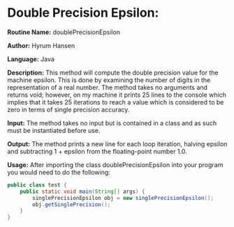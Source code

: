 # Double Precision Epsilon:

**Routine Name:** doublePrecisionEpsilon

**Author:** Hyrum Hansen

**Language:** Java

**Description:** This method will compute the double precision value for the machine epsilon. This is done by examining the number of digits in the representation of a real number. The method takes no arguments and returns void; however, on my machine it prints 25 lines to the console which implies that it takes 25 iterations to reach a value which is considered to be zero in terms of single precision accuracy.

**Input:** The method takes no input but is contained in a class and as such must be instantiated before use. 

**Output:** The method prints a new line for each loop iteration, halving epsilon and subtracting 1 + epsilon from the floating-point number 1.0.

**Usage:**
After importing the class doublePrecisionEpsilon into your program you would need to do the following:

```java
public class test {
    public static void main(String[] args) {
        singlePrecisionEpsilon obj = new singlePrecisionEpsilon();
        obj.getSinglePrecision();
    }
}
```
